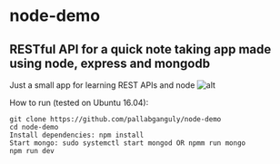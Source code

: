 # node-demo
## RESTful API for a quick note taking app made using node, express and mongodb
Just a small app for learning REST APIs and node ![alt](https://img.shields.io/badge/nodejs-development-green.svg)

How to run (tested on Ubuntu 16.04):
```
git clone https://github.com/pallabganguly/node-demo
cd node-demo
Install dependencies: npm install
Start mongo: sudo systemctl start mongod OR npmm run mongo
npm run dev
```

